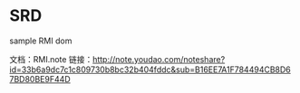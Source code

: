 # SRD
sample RMI dom


文档：RMI.note
链接：http://note.youdao.com/noteshare?id=33b6a9dc7c1c809730b8bc32b404fddc&sub=B16EE7A1F784494CB8D67BD80BE9F44D
